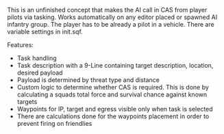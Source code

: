 This is an unfinished concept that makes the AI call in CAS from player pilots via tasking. Works automatically on any editor placed or spawned AI infantry group. The player has to be already a pilot in a vehicle. There are variable settings in init.sqf.

Features:
- Task handling
- Task description with a 9-Line containing target description, location, desired payload
- Payload is determined by threat type and distance
- Custom logic to determine whether CAS is required. This is done by calculating a squads total force and survival chance against known targets
- Waypoints for IP, target and egress visible only when task is selected
- There are calculations done for the waypoints placement in order to prevent firing on friendlies
